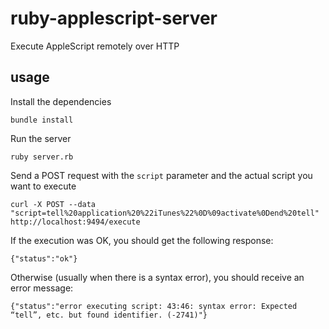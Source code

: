 ruby-applescript-server
=======================

Execute AppleScript remotely over HTTP

usage
-----

Install the dependencies

```
bundle install
```

Run the server

```
ruby server.rb
```

Send a POST request with the `script` parameter and the actual script you want to execute

```
curl -X POST --data "script=tell%20application%20%22iTunes%22%0D%09activate%0Dend%20tell" http://localhost:9494/execute
```

If the execution was OK, you should get the following response:

```
{"status":"ok"}
```

Otherwise (usually when there is a syntax error), you should receive an error message:

```
{"status":"error executing script: 43:46: syntax error: Expected “tell”, etc. but found identifier. (-2741)"}
```
